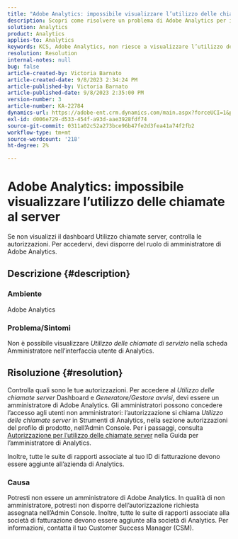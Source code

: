 ```yaml
---
title: "Adobe Analytics: impossibile visualizzare l’utilizzo delle chiamate al server"
description: Scopri come risolvere un problema di Adobe Analytics per il quale non è possibile visualizzare l’utilizzo delle chiamate al server. Verifica le autorizzazioni.
solution: Analytics
product: Analytics
applies-to: Analytics
keywords: KCS, Adobe Analytics, non riesce a visualizzare l’utilizzo delle chiamate al server e le autorizzazioni
resolution: Resolution
internal-notes: null
bug: false
article-created-by: Victoria Barnato
article-created-date: 9/8/2023 2:34:24 PM
article-published-by: Victoria Barnato
article-published-date: 9/8/2023 2:35:00 PM
version-number: 3
article-number: KA-22784
dynamics-url: https://adobe-ent.crm.dynamics.com/main.aspx?forceUCI=1&pagetype=entityrecord&etn=knowledgearticle&id=4532a7c9-544e-ee11-be6e-6045bd006c82
exl-id: d006e729-d533-454f-a93d-aae3928fdf74
source-git-commit: 0311a02c52a273bce96b47fe2d3fea41a74f2fb2
workflow-type: tm+mt
source-wordcount: '218'
ht-degree: 2%

---
```


# Adobe Analytics: impossibile visualizzare l’utilizzo delle chiamate al server


Se non visualizzi il dashboard Utilizzo chiamate server, controlla le autorizzazioni. Per accedervi, devi disporre del ruolo di amministratore di Adobe Analytics.

## Descrizione {#description}


### Ambiente

Adobe Analytics

### Problema/Sintomi

Non è possibile visualizzare *Utilizzo delle chiamate di servizio* nella scheda Amministratore nell’interfaccia utente di Analytics.


## Risoluzione {#resolution}


Controlla quali sono le tue autorizzazioni. Per accedere al *Utilizzo delle chiamate server* Dashboard e *Generatore/Gestore avvisi*, devi essere un amministratore di Adobe Analytics. Gli amministratori possono concedere l’accesso agli utenti non amministratori: l’autorizzazione si chiama *Utilizzo delle chiamate server* in Strumenti di Analytics, nella sezione autorizzazioni del profilo di prodotto, nell’Admin Console. Per i passaggi, consulta [Autorizzazione per l’utilizzo delle chiamate server](https://experienceleague.adobe.com/docs/analytics/admin/admin-tools/server-call-usage/overage-overview.html?lang=en#section_FCC58EB635954A32990D4E67B52B4369) nella Guida per l’amministratore di Analytics.

Inoltre, tutte le suite di rapporti associate al tuo ID di fatturazione devono essere aggiunte all’azienda di Analytics.

### Causa

Potresti non essere un amministratore di Adobe Analytics. In qualità di non amministratore, potresti non disporre dell’autorizzazione richiesta assegnata nell’Admin Console. Inoltre, tutte le suite di rapporti associate alla società di fatturazione devono essere aggiunte alla società di Analytics. Per informazioni, contatta il tuo Customer Success Manager (CSM).
